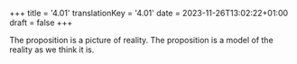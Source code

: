 +++
title = '4.01'
translationKey = '4.01'
date = 2023-11-26T13:02:22+01:00
draft = false
+++

The proposition is a picture of reality.
The proposition is a model of the reality as we think it is.
